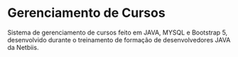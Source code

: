 # Gerenciamento de Cursos
Sistema de gerenciamento de cursos feito em JAVA, MYSQL e Bootstrap 5, desenvolvido durante o treinamento de formação de desenvolvedores JAVA da Netbiis.
